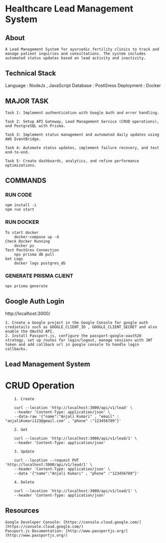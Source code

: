 # Healthcare Lead Management System
## About 
    A Lead Management System for ayurvedic fertility clinics to track and manage patient inquiries and consultations. The system includes automated status updates based on lead activity and inactivity.

## Technical Stack 
Language : NodeJs , JavaScript 
Database : PostGress
Deployment : Docker

## MAJOR TASK 

	Task 1: Implement authentication with Google Auth and error handling.
	
	Task 2: Setup API Gateway, Lead Management Service (CRUD operations), and PostgreSQL with Prisma.
	
	Task 3: Implement status management and automated daily updates using AWS EventBridge.
	
	Task 4: Automate status updates, implement failure recovery, and test end-to-end.
	
	Task 5: Create dashboards, analytics, and refine performance optimizations.

## COMMANDS 
### RUN CODE

	npm install -i
	npm run start

### RUN DOCKER 

	To start docker 
		docker-compose up -d
	Check Docker Running
		docker ps
	Test PostGres Connection
		npx prisma db pull
	Get Logs
		docker logs postgres_db

### GENERATE PRISMA CLIENT

	npx prisma generate

## Google Auth Login

http://localhost:3000/

	1. Create a Google project in the Google Console for google auth credietails such as GOOGLE_CLIENT_ID , GOOGLE_CLIENT_SECRET and also enable the OAuth2 API.
	2. Install Passport.js, configure the passport-google-oauth20 strategy, set up routes for login/logout, manage sessions with JWT token and add callback url in google console to handle login callbacks.

## Lead Management System

# CRUD Operation 

		1. Create 
		
		curl --location 'http://localhost:3000/api/v1/lead' \
		--header 'Content-Type: application/json' \
		--data-raw '{"name":"Anjali Kumari" , "email" : "anjaliKumari123@gmail.com" , "phone" :"123456789"}'
		
		2. Get 
		
		curl --location 'http://localhost:3000/api/v1/lead/1' \
		--header 'Content-Type: application/json'
		
		3. Update
		
		curl --location --request PUT 'http://localhost:3000/api/v1/lead/1' \
		--header 'Content-Type: application/json' \
		--data '{"name":"Anjali Kumari" , "phone" :"123456789"}'
		
		4. Delete
		
		curl --location 'http://localhost:3000/api/v1/lead/1' \
		--header 'Content-Type: application/json'
	

## Resources 

	Google Developer Console: [https://console.cloud.google.com/](https://console.cloud.google.com/)
	Passport.js Documentation: [http://www.passportjs.org/](http://www.passportjs.org/)

